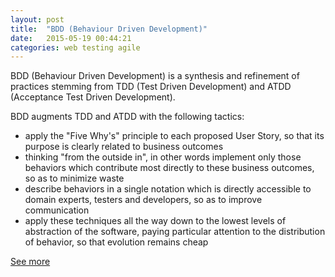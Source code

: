 ```yaml
---
layout: post
title:  "BDD (Behaviour Driven Development)"
date:   2015-05-19 00:44:21
categories: web testing agile
---
```


BDD (Behaviour Driven Development) is a synthesis and refinement of practices stemming from TDD (Test Driven Development) and ATDD (Acceptance Test Driven Development).

BDD augments TDD and ATDD with the following tactics:
* apply the "Five Why's" principle to each proposed User Story, so that its purpose is clearly related to business outcomes
* thinking "from the outside in", in other words implement only those behaviors which contribute most directly to these business outcomes, so as to minimize waste
* describe behaviors in a single notation which is directly accessible to domain experts, testers and developers, so as to improve communication
* apply these techniques all the way down to the lowest levels of abstraction of the software, paying particular attention to the distribution of behavior, so that evolution remains cheap

[See more](http://guide.agilealliance.org/guide/bdd.html)